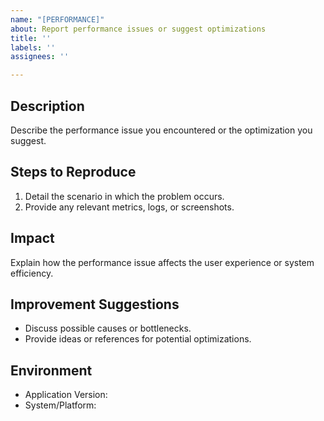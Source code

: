 ```yaml
---
name: "[PERFORMANCE]"
about: Report performance issues or suggest optimizations
title: ''
labels: ''
assignees: ''

---
```


## Description
Describe the performance issue you encountered or the optimization you suggest.

## Steps to Reproduce
1. Detail the scenario in which the problem occurs.
2. Provide any relevant metrics, logs, or screenshots.

## Impact
Explain how the performance issue affects the user experience or system efficiency.

## Improvement Suggestions
- Discuss possible causes or bottlenecks.
- Provide ideas or references for potential optimizations.

## Environment
- Application Version:
- System/Platform:
